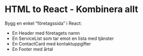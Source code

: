 # HTML to React - Kombinera allt

Bygg en enkel “företagssida” i React:

- En Header med företagets namn
- En ServiceList som tar emot en lista med tjänster
- En ContactCard med kontaktuppgifter
- En Footer med årtal
